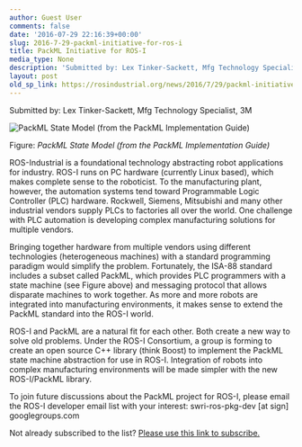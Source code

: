 ```yaml
---
author: Guest User
comments: false
date: '2016-07-29 22:16:39+00:00'
slug: 2016-7-29-packml-initiative-for-ros-i
title: PackML Initiative for ROS-I
media_type: None
description: 'Submitted by: Lex Tinker-Sackett, Mfg Technology Specialist, 3M'
layout: post
old_sp_link: https://rosindustrial.org/news/2016/7/29/packml-initiative-for-ros-i
---
```


Submitted by: Lex Tinker-Sackett, Mfg Technology Specialist, 3M

![PackML State Model (from the PackML Implementation Guide)](https://images.squarespace-cdn.com/content/v1/51df34b1e4b08840dcfd2841/1469829875799-H96CGQOTDX852Z01N2V8/image-asset.jpeg)

Figure: *PackML State Model (from the PackML Implementation Guide)*

ROS-Industrial is a foundational technology abstracting robot applications for industry. ROS-I runs on PC hardware (currently Linux based), which makes complete sense to the roboticist. To the manufacturing plant, however, the automation systems tend toward Programmable Logic Controller (PLC) hardware. Rockwell, Siemens, Mitsubishi and many other industrial vendors supply PLCs to factories all over the world. One challenge with PLC automation is developing complex manufacturing solutions for multiple vendors.

Bringing together hardware from multiple vendors using different technologies (heterogeneous machines) with a standard programming paradigm would simplify the problem. Fortunately, the ISA-88 standard includes a subset called PackML, which provides PLC programmers with a state machine (see Figure above) and messaging protocol that allows disparate machines to work together. As more and more robots are integrated into manufacturing environments, it makes sense to extend the PackML standard into the ROS-I world. 

ROS-I and PackML are a natural fit for each other. Both create a new way to solve old problems. Under the ROS-I Consortium, a group is forming to create an open source C++ library (think Boost) to implement the PackML state machine abstraction for use in ROS-I. Integration of robots into complex manufacturing environments will be made simpler with the new ROS-I/PackML library.

To join future discussions about the PackML project for ROS-I, please email the ROS-I developer email list with your interest: swri-ros-pkg-dev [at sign] googlegroups.com

Not already subscribed to the list? [Please use this link to subscribe.](https://groups.google.com/forum/?fromgroups#!forum/swri-ros-pkg-dev)


